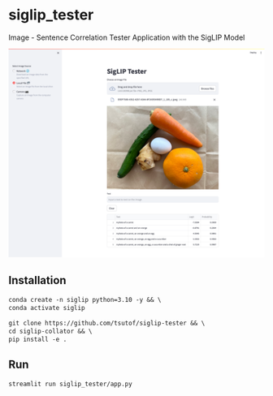 # siglip_tester
Image - Sentence Correlation Tester Application with the SigLIP Model

![Screenshot](./screenshot.png)

## Installation

```
conda create -n siglip python=3.10 -y && \
conda activate siglip
```

```
git clone https://github.com/tsutof/siglip-tester && \
cd siglip-collator && \
pip install -e .
```

## Run

```
streamlit run siglip_tester/app.py
```